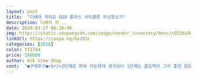 ```yaml
---
layout: post 
title:  "디베아 차이슨 Q10 플러스 사이클론 무선청소기" 
description: 디베아 차 ..
date: 2020-03-27 06:28:48 
img: https://static.coupangcdn.com/image/vendor_inventory/0ecc/c053b14df48613bea0380651334919e27a2f34ac964b846f39e5f0c7df4d.jpg 
linkUrl: https://coupa.ng/bv2O3c 
categories: [1016] 
color: ff1744 
price: 198000 
author: Ask View Shop 
cont:  "●구매후기●<br/>2단계로 파워 가능한데 생각보다 1단계는 흡입력이 그리 좋진 않은것 같네요^^; 2단계는 괜찮은데 소리가;;;<br/>LED등때문에 오히려 구석구석 어두운데 먼지가 더 잘보이네요ㅋㅋ<br/>가성비 좋은 제품 잘구매한것 같습니다<br/>구매 동기 ;<br/>그런데 꽤나 묵직하더라고요;;<br/>그리고 흡입구 부분 뒷쪽에 바퀴가 있어 상하 이동은 편한데 좌우 이동은 전혀 안되는것 같아 이게 불편하네요ㅜㅠ<br/>다만 먼지통 분리시 헤드부분을 다 분해해야해서 조금 귀찮긴 하겠네요^^;<br/>단점 ;<br/>디자인도 괜찮고 무엇보다 가격이 합리적입니다.<br/><br/>먼저 청소기 입구를 대랑 연결했는데 헤드가 사이즈는 적당하고 뒤에 작은 바퀴가 있어요.<br/><br/>뭐 일반 청소기같진 않을거란 생각으로 그냥 그때그때 떨어진것 자주 돌려주는데 의미를 두면 나쁘진 않은 것 같아요.<br/><br/>바로 돌려 봤는데 온하면 LED 등이 켜지고 약간의 소음이 있는데 1단계는 일반 유선청소기의 반정도 되는 소리네요.<br/><br/>배송 빠르고 좋아요^^<br/>사용 후기 ;<br/>사진처럼 손잡이 윗부분에 베터리 교체하라고 분리 가능하게 되어있는데 전 이게 무슨 용도인지 모르겠네요;;;<br/>소리도 그다지 안크구요<br/>어깨가 아파 무거운 청소기 대신 무선을 찾던 중 골든박스로 139000원에 구매했습니다.<br/><br/>유선보다 활용도가 높아 자주 사용하고 있습니다.<br/><br/>제품 조립 및 분해 ;<br/>주문하고 바로 하루 뒤에 받았습니다<br/>처음 받았을때 조립 형태라 남편한테로 바로 패스 했습니다;;<br/>처음 완성한 흡입구와 대를 헤드와 연결시켜주면 끝이네요!<br/>처음에 언급한 무게가 가볍진 않아 한손보다는 두손이 낫겠네요;;<br/>포장도 꼼꼼히 되어있고 무엇보다  lg 배터리라고하니 믿고 써볼만하네요<br/>필터부분이 손잡이에 있어서 그런가봐요ㅜㅠ<br/>하얀 퍼프처럼 생긴 필터와 먼지통을 사진처럼 잘 넣어 손잡이 헤드부분을 완성시킵니다.<br/><br/>하얀 필터가 빨아써도 될것 같아 필터구매 걱정은 없을것 같습니다~<br/>" 
---
```

